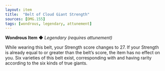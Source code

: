 ```yaml
---
layout: item
title:  "Belt of Cloud Giant Strength"
sources: [DMG.155]
tags: [wondrous, legendary, attunement]
---
```


**Wondrous Item** ◆ *Legendary (requires attunement)*

While wearing this belt, your Strength score changes to 27. If your Strength is already equal to or greater than the belt’s score, the item has no effect on you. Six varieties of this belt exist, corresponding with and having rarity according to the six kinds of true giants.